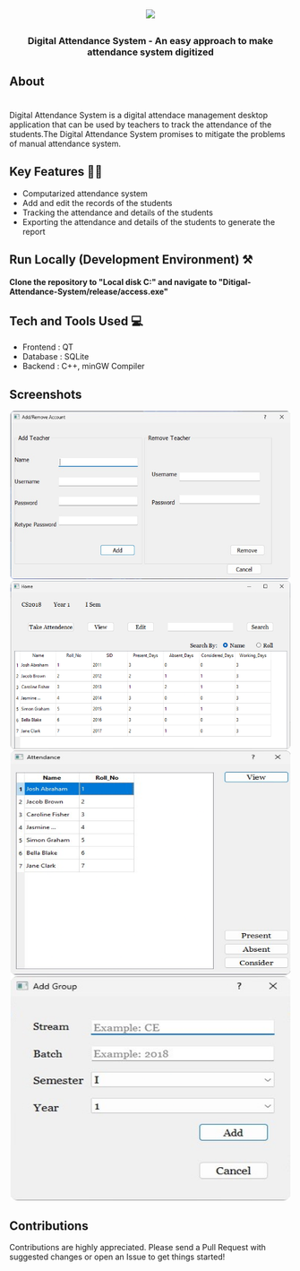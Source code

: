 <h1 align="center">
    <img src="src/app-images/logo.jpeg" width=120px/>
</h1>
<h3 align="center">
    <b>Digital Attendance System - An easy approach to make attendance system digitized</b>
</h3>



## About 
<h1></h1>

Digital Attendance System is a digital attendace management desktop application that can be used by teachers to track the attendance of the students.The Digital Attendance System promises to mitigate the problems of manual attendance system.

## Key Features 🧑‍💻

- Computarized attendance system  
- Add and edit the records of the students
- Tracking the attendance and details of the students
- Exporting the attendance and details of the students to generate the report

## Run Locally (Development Environment) ⚒️

#### Clone the repository to "Local disk C:" and navigate to  "Ditigal-Attendance-System/release/access.exe" 


## Tech and Tools Used 💻

- Frontend : QT
- Database : SQLite
- Backend  : C++, minGW Compiler

  
## Screenshots 

<div align="center">
  <img src="screenshots/AddRemoveTeachers.jpg" height=300 width=500/>
  <img src="screenshots/StudentDetails.jpg" height=300 width=500/>
  <img src="screenshots/Attendance.jpg" height=400 width=500/>
  <img src="screenshots/AddGroup.jpg" height=400 width=500/>
</div>

## Contributions

Contributions are highly appreciated. Please send a Pull Request with suggested changes or open an Issue to get things started!
